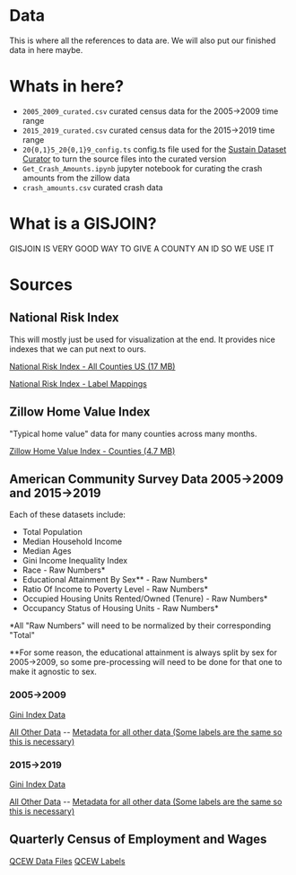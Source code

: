 # Data
This is where all the references to data are. We will also put our finished data in here maybe.

# Whats in here?
 - `2005_2009_curated.csv` curated census data for the 2005->2009 time range 
 - `2015_2019_curated.csv` curated census data for the 2015->2019 time range 
 - `20{0,1}5_20{0,1}9_config.ts` config.ts file used for the [Sustain Dataset Curator](https://github.com/Project-Sustain/sustain-dataset-curator) to turn the source files into the curated version 
 - `Get_Crash_Amounts.ipynb` jupyter notebook for curating the crash amounts from the zillow data
 - `crash_amounts.csv` curated crash data


# What is a GISJOIN?
GISJOIN IS VERY GOOD WAY TO GIVE A COUNTY AN ID SO WE USE IT

# Sources

## National Risk Index
This will mostly just be used for visualization at the end. It provides nice indexes that we can put next to ours.

[National Risk Index - All Counties US (17 MB)](https://drive.google.com/file/d/1kFoVlR8luzLfymJbS-V2suFnm9QGwTyd/view?usp=sharing)

[National Risk Index - Label Mappings](https://drive.google.com/file/d/1hLSPZ9CnAbcGlCg9aLNZ4AOq_Nqb7arw/view?usp=sharing)

## Zillow Home Value Index
"Typical home value" data for many counties across many months.

[Zillow Home Value Index - Counties (4.7 MB)](https://drive.google.com/file/d/1G8qPbVX1pWMjsXejS7T9Tve8qSQwuiz7/view?usp=sharing)

## American Community Survey Data 2005->2009 and 2015->2019
Each of these datasets include:
 - Total Population
 - Median Household Income
 - Median Ages
 - Gini Income Inequality Index
 - Race - Raw Numbers*
 - Educational Attainment By Sex** - Raw Numbers*
 - Ratio Of Income to Poverty Level - Raw Numbers*
 - Occupied Housing Units Rented/Owned (Tenure) - Raw Numbers*
 - Occupancy Status of Housing Units - Raw Numbers*
  
*All "Raw Numbers" will need to be normalized by their corresponding "Total"

**For some reason, the educational attainment is always split by sex for 2005->2009, so some pre-processing will need to be done for that one to make it agnostic to sex.

### 2005->2009
[Gini Index Data](https://drive.google.com/file/d/1qKTPLa5qQmXuW2-tHISZHUzHwkfPx9Td/view?usp=sharing)

[All Other Data](https://drive.google.com/file/d/1TxxDq_jed2nnzvRxqT_wm6QmRsfcgtpO/view?usp=sharing) -- [Metadata for all other data (Some labels are the same so this is necessary)](https://drive.google.com/file/d/16qrCSeSlWg_Mo0-s-ASN5W3kudh18BTK/view?usp=sharing)

### 2015->2019
[Gini Index Data](https://drive.google.com/file/d/1In_Gx28SxajGLFecu0joPWu16sAtrHe9/view?usp=sharing)

[All Other Data](https://drive.google.com/file/d/11W8vCYUbyTKDyCoiXSIP7DeSu5p9QNH7/view?usp=sharing) -- [Metadata for all other data (Some labels are the same so this is necessary)](https://drive.google.com/file/d/1HTYx3fKCjlwqiydiD8VDdQg43uWEs5wr/view?usp=sharing)

## Quarterly Census of Employment and Wages
[QCEW Data Files](https://www.bls.gov/cew/downloadable-data-files.htm)
[QCEW Labels](https://www.bls.gov/cew/about-data/downloadable-file-layouts/quarterly/naics-based-quarterly-layout.htm)